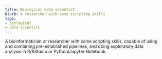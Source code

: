 ```yaml
---
title: Biological data scientist
blurb: A researcher with some scripting skills
tags:
- biological
- data scientist
---
```

A bioinformatician or researcher with some scripting skills, capable
of using and combining pre-established pipelines, and doing
exploratory data analysis in R/RStudio or Python/Jupyter Notebook.